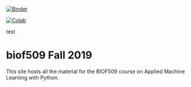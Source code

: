 
[![Binder](https://mybinder.org/badge_logo.svg)](https://mybinder.org/v2/gh/biof509/fall2019/master?urlpath=lab)

[![Colab](https://colab.research.google.com/assets/colab-badge.svg)](https://colab.research.google.com/github/biof509/fall2019/)

test

# biof509 Fall 2019

This site hosts all the material for the BIOF509 course on Applied Machine Learning with Python.
